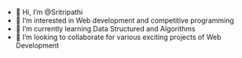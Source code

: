 - 👋 Hi, I’m @Sritripathi
- 👀 I’m interested in Web development and competitive programming
- 🌱 I’m currently learning Data Structured and Algorithms
- 💞️ I’m looking to collaborate for various exciting projects of Web Development


<!---
Sritripathi/Sritripathi is a ✨ special ✨ repository because its `README.md` (this file) appears on your GitHub profile.
You can click the Preview link to take a look at your changes.
--->
